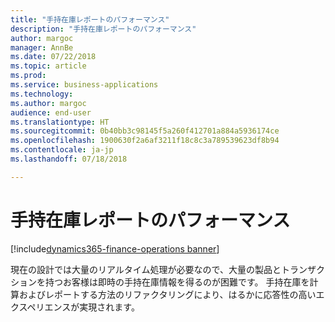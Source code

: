 ```yaml
---
title: "手持在庫レポートのパフォーマンス"
description: "手持在庫レポートのパフォーマンス"
author: margoc
manager: AnnBe
ms.date: 07/22/2018
ms.topic: article
ms.prod: 
ms.service: business-applications
ms.technology: 
ms.author: margoc
audience: end-user
ms.translationtype: HT
ms.sourcegitcommit: 0b40bb3c98145f5a260f412701a884a5936174ce
ms.openlocfilehash: 1900630f2a6af3211f18c8c3a789539623df8b94
ms.contentlocale: ja-jp
ms.lasthandoff: 07/18/2018

---
```

#  <a name="on-hand-inventory-report-performance"></a>手持在庫レポートのパフォーマンス

[!include[dynamics365-finance-operations banner](../includes/dynamics365-finance-operations.md)]



現在の設計では大量のリアルタイム処理が必要なので、大量の製品とトランザクションを持つお客様は即時の手持在庫情報を得るのが困難です。 手持在庫を計算およびレポートする方法のリファクタリングにより、はるかに応答性の高いエクスペリエンスが実現されます。

